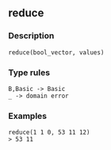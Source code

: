 ## reduce

### Description

`reduce(bool_vector, values)`

### Type rules

```
B,Basic -> Basic
_ -> domain error
```

### Examples

```
reduce(1 1 0, 53 11 12)
> 53 11
```

